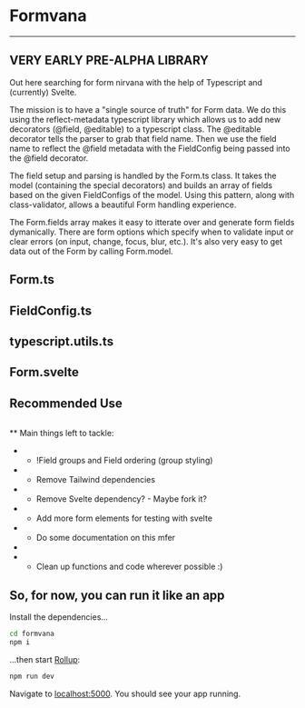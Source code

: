 # Formvana
----

## VERY EARLY PRE-ALPHA LIBRARY

Out here searching for form nirvana with the help of Typescript and (currently) Svelte.

The mission is to have a "single source of truth" for Form data.
We do this using the reflect-metadata typescript library which allows us to add new decorators (@field, @editable) to a typescript class.
The @editable decorator tells the parser to grab that field name. 
Then we use the field name to reflect the @field metadata with the FieldConfig being passed into the @field decorator.

The field setup and parsing is handled by the Form.ts class.
It takes the model (containing the special decorators) and builds an array of fields based on the given FieldConfigs of the model.
Using this pattern, along with class-validator, allows a beautiful Form handling experience.

The Form.fields array makes it easy to itterate over and generate form fields dymanically. There are form options which specify when to validate input or clear errors (on input, change, focus, blur, etc.).
It's also very easy to get data out of the Form by calling Form.model.


## Form.ts

## FieldConfig.ts

## typescript.utils.ts

## Form.svelte

## Recommended Use

```commands go here
```

** Main things left to tackle:
 *  - !Field groups and Field ordering (group styling)
 *  - Remove Tailwind dependencies
 *  - Remove Svelte dependency? - Maybe fork it?
 *  - Add more form elements for testing with svelte
 *  - Do some documentation on this mfer
 * 
 *  - Clean up functions and code wherever possible :) 

<!-- *Note that you will need to have [Node.js](https://nodejs.org) 15.7.0 installed, for now.* -->


## So, for now, you can run it like an app

Install the dependencies...

```bash
cd formvana
npm i
```

...then start [Rollup](https://rollupjs.org):

```bash
npm run dev
```

Navigate to [localhost:5000](http://localhost:5000). You should see your app running.
